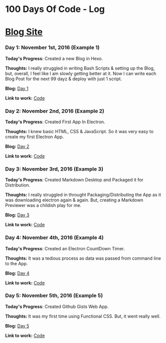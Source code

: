 # 100 Days Of Code - Log

# [Blog Site](http://deadcoder0904.github.io/100dayz/)

### Day 1: November 1st, 2016 (Example 1)

**Today's Progress**: Created a new Blog in Hexo.

**Thoughts:** I really struggled in writing Bash Scripts & setting up the Blog, but, overall, I feel like I am slowly getting better at it. Now I can write each Blog Post for the next 99 dayz & deploy with just 1 script.

**Blog:** [Day 1](https://deadcoder0904.github.io/100dayz/2016/11/01/hello-world/)

**Link to work:** [Code](https://github.com/deadcoder0904/100dayz-code)

### Day 2: November 2nd, 2016 (Example 2)

**Today's Progress**: Created First App In Electron.

**Thoughts:** I knew basic HTML, CSS & JavaScript. So it was very easy to create my first Electron App.

**Blog:** [Day 2](https://deadcoder0904.github.io/100dayz/2016/11/02/hello-electron/)

**Link to work:** [Code](https://github.com/deadcoder0904/hello-electron)

### Day 3: November 3rd, 2016 (Example 3)

**Today's Progress**: Created Markdown Desktop and Packaged it for Distribution.

**Thoughts:** I really struggled in throught Packaging/Distributing the App as it was downloading electron again & again. But, creating a Markdown Previewer was a childish play for me.

**Blog:** [Day 3](https://deadcoder0904.github.io/100dayz/2016/11/03/MD-Desktop-with-Packaging/)

**Link to work:** [Code](https://github.com/deadcoder0904/electron-md-preview)

### Day 4: November 4th, 2016 (Example 4)

**Today's Progress**: Created an Electron CountDown Timer.

**Thoughts:** It was a tedious process as data was passed from command line to the App.

**Blog:** [Day 4](http://deadcoder0904.github.io/100dayz/2016/11/04/CountDown-Desktop/)

**Link to work:** [Code](https://github.com/deadcoder0904/electron-countdown)

### Day 5: November 5th, 2016 (Example 5)

**Today's Progress**: Created Github Gists Web App.

**Thoughts:** It was my first time using Functional CSS. But, it went really well.

**Blog:** [Day 5](http://deadcoder0904.github.io/100dayz/2016/11/05/Github-Gists/)

**Link to work:** [Code](https://github.com/deadcoder0904/github-user-public-gists)